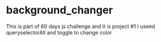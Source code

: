 # background_changer
This is part of 60 days js challenge and it is project #1
I useed queryselectorAll and toggle to change color

